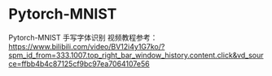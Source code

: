 # Pytorch-MNIST
Pytorch-MNIST 手写字体识别
视频教程参考：
https://www.bilibili.com/video/BV12i4y1G7ko/?spm_id_from=333.1007.top_right_bar_window_history.content.click&vd_source=ffbb4b4c87125cf9bc97ea7064107e56
